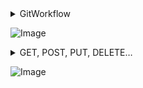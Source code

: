 <details>
<summary>GitWorkflow</summary>

Git — это распределенная система управления версиями, которая отслеживает изменения в коде с течением времени. 

Это позволяет нескольким разработчикам работать над одним и тем же проектом, не наступая друг другу на пятки.

Основные команды Git:

1. Команда git init
 Инициализирует новый репозиторий Git. Это все равно, что сказать: «Эй, Гит, начни следить за этим проектом!»

2. git clone [URL]
 Создает копию удаленного репозитория
  на локальном компьютере. Это то, как вы загружаете проект, чтобы начать вносить свой вклад.

3. git add [файл]
 Подготавливает изменения для коммита. Думайте об этом как о том, чтобы положить мелочь в корзину перед оформлением заказа.

4. git commit -m "[сообщение]"
 Фиксирует проиндексированные изменения с помощью описательного сообщения. Это похоже на создание моментального снимка вашего проекта в определенный момент времени.

5. Команда git push
 Отправляет зафиксированные изменения в удаленный репозиторий. Поделитесь своей работой со всем миром (или хотя бы со своей командой)!

6. Команда git pull
 Извлекает изменения из удаленного репозитория и объединяет их с текущей ветвью. Поддерживайте свою локальную копию в актуальном состоянии.

7. Ветка Git
 Список всех местных отделений. Полезно для просмотра веток функций, которые у вас есть.

8. git checkout -b [имя-ветки]
 Создает новую ветку и переключается на нее. Идеально подходит для работы над новыми функциями, не затрагивая основной код.

9. git merge [ветка]
 Объединяет указанную ветвь с текущей ветвью. Таким образом, вы интегрируете свою новую функцию обратно в основной код.

10. Статус git
 Отображает состояние изменений как неотслеживаемых, измененных или подготовленных. Проверка работоспособности вашего проекта!

11. Журнал Git
 Отображает журнал всех коммитов. Как машина времени для вашего кода.

12. Команда Git Stash
 Временно откладывает на полку изменения, которые вы внесли в рабочую копию, чтобы можно было работать над чем-то другим, а затем возвращается и повторно применяет их позже.

Советы от профессионалов:
- Используйте содержательные сообщения о коммитах. В будущем вы (и ваши товарищи по команде) будете вам благодарны.
- Делайте коммиты часто. Небольшими, частыми коммитами легче управлять, чем большими, нечастыми.
- Используйте ветки для новых функций или экспериментов. Содержите главную ветвь в чистоте и устойчивом состоянии.
- Всегда тяните, прежде чем нажимать, чтобы избежать конфликтов.
</details>

![Image](💀InfoMysor💀/img/gitWorkflow.gif)

<details>
<summary>GET, POST, PUT, DELETE…</summary>
GET, POST, PUT, DELETE… A list of common HTTP “verbs” in one diagram. The method to download the high-resolution PDF is available at the end.

1. HTTP GET
This retrieves a resource from the server. It is idempotent. Multiple identical requests return the same result.

2. HTTP PUT
This updates or Creates a resource. It is idempotent. Multiple identical requests will update the same resource.

3. HTTP POST
This is used to create new resources. It is not idempotent, making two identical POST will duplicate the resource creation.

4. HTTP DELETE
This is used to delete a resource. It is idempotent. Multiple identical requests will delete the same resource.

5. HTTP PATCH
The PATCH method applies partial modifications to a resource.

6. HTTP HEAD
The HEAD method asks for a response identical to a GET request but without the response body.

7. HTTP CONNECT
The CONNECT method establishes a tunnel to the server identified by the target resource.

8. HTTP OPTIONS
This describes the communication options for the target resource.

9. HTTP TRACE
This performs a message loop-back test along the path to the target resource.
</details>

![Image](💀InfoMysor💀/img/HTTPRequest.gif)